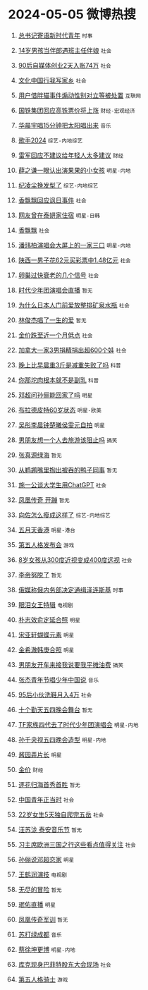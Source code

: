 # 2024-05-05 微博热搜 
1. [总书记寄语新时代青年](https://m.weibo.cn/search?containerid=100103type%3D1%26t%3D10%26q%3D%23%E6%80%BB%E4%B9%A6%E8%AE%B0%E5%AF%84%E8%AF%AD%E6%96%B0%E6%97%B6%E4%BB%A3%E9%9D%92%E5%B9%B4%23&stream_entry_id=51&isnewpage=1&extparam=seat%3D1%26filter_type%3Drealtimehot%26stream_entry_id%3D51%26c_type%3D51%26q%3D%2523%25E6%2580%25BB%25E4%25B9%25A6%25E8%25AE%25B0%25E5%25AF%2584%25E8%25AF%25AD%25E6%2596%25B0%25E6%2597%25B6%25E4%25BB%25A3%25E9%259D%2592%25E5%25B9%25B4%2523%26dgr%3D0%26cate%3D10103%26pos%3D0%26display_time%3D1714846282%26pre_seqid%3D171484628232801622534) `时事` 

2. [14岁男孩当伴郎遇班主任伴娘](https://m.weibo.cn/search?containerid=100103type%3D1%26t%3D10%26q%3D%2314%E5%B2%81%E7%94%B7%E5%AD%A9%E5%BD%93%E4%BC%B4%E9%83%8E%E9%81%87%E7%8F%AD%E4%B8%BB%E4%BB%BB%E4%BC%B4%E5%A8%98%23&stream_entry_id=31&isnewpage=1&extparam=seat%3D1%26stream_entry_id%3D31%26pos%3D0%26realpos%3D1%26dgr%3D0%26flag%3D2%26filter_type%3Drealtimehot%26band_rank%3D1%26c_type%3D31%26q%3D%252314%25E5%25B2%2581%25E7%2594%25B7%25E5%25AD%25A9%25E5%25BD%2593%25E4%25BC%25B4%25E9%2583%258E%25E9%2581%2587%25E7%258F%25AD%25E4%25B8%25BB%25E4%25BB%25BB%25E4%25BC%25B4%25E5%25A8%2598%2523%26cate%3D5001%26lcate%3D5001%26display_time%3D1714846282%26pre_seqid%3D171484628232801622534) `社会` 

3. [90后自媒体创业2天入账74万](https://m.weibo.cn/search?containerid=100103type%3D1%26t%3D10%26q%3D%2390%E5%90%8E%E8%87%AA%E5%AA%92%E4%BD%93%E5%88%9B%E4%B8%9A2%E5%A4%A9%E5%85%A5%E8%B4%A674%E4%B8%87%23&stream_entry_id=31&isnewpage=1&extparam=seat%3D1%26stream_entry_id%3D31%26pos%3D1%26realpos%3D2%26dgr%3D0%26flag%3D32768%26filter_type%3Drealtimehot%26band_rank%3D2%26c_type%3D31%26q%3D%252390%25E5%2590%258E%25E8%2587%25AA%25E5%25AA%2592%25E4%25BD%2593%25E5%2588%259B%25E4%25B8%259A2%25E5%25A4%25A9%25E5%2585%25A5%25E8%25B4%25A674%25E4%25B8%2587%2523%26cate%3D5001%26lcate%3D5001%26display_time%3D1714846282%26pre_seqid%3D171484628232801622534) `社会` 

4. [文化中国行我写家乡](https://m.weibo.cn/search?containerid=100103type%3D1%26t%3D10%26q%3D%23%E6%96%87%E5%8C%96%E4%B8%AD%E5%9B%BD%E8%A1%8C%E6%88%91%E5%86%99%E5%AE%B6%E4%B9%A1%23&stream_entry_id=31&isnewpage=1&extparam=seat%3D1%26stream_entry_id%3D31%26pos%3D2%26realpos%3D3%26dgr%3D0%26flag%3D0%26filter_type%3Drealtimehot%26band_rank%3D3%26c_type%3D31%26q%3D%2523%25E6%2596%2587%25E5%258C%2596%25E4%25B8%25AD%25E5%259B%25BD%25E8%25A1%258C%25E6%2588%2591%25E5%2586%2599%25E5%25AE%25B6%25E4%25B9%25A1%2523%26cate%3D5001%26lcate%3D5001%26display_time%3D1714846282%26pre_seqid%3D171484628232801622534) `社会` 

5. [用户借胖猫事件煽动性别对立等被处置](https://m.weibo.cn/search?containerid=100103type%3D1%26t%3D10%26q%3D%23%E7%94%A8%E6%88%B7%E5%80%9F%E8%83%96%E7%8C%AB%E4%BA%8B%E4%BB%B6%E7%85%BD%E5%8A%A8%E6%80%A7%E5%88%AB%E5%AF%B9%E7%AB%8B%E7%AD%89%E8%A2%AB%E5%A4%84%E7%BD%AE%23&stream_entry_id=31&isnewpage=1&extparam=seat%3D1%26stream_entry_id%3D31%26pos%3D3%26realpos%3D4%26dgr%3D0%26flag%3D0%26filter_type%3Drealtimehot%26band_rank%3D4%26c_type%3D31%26q%3D%2523%25E7%2594%25A8%25E6%2588%25B7%25E5%2580%259F%25E8%2583%2596%25E7%258C%25AB%25E4%25BA%258B%25E4%25BB%25B6%25E7%2585%25BD%25E5%258A%25A8%25E6%2580%25A7%25E5%2588%25AB%25E5%25AF%25B9%25E7%25AB%258B%25E7%25AD%2589%25E8%25A2%25AB%25E5%25A4%2584%25E7%25BD%25AE%2523%26cate%3D5001%26lcate%3D5001%26display_time%3D1714846282%26pre_seqid%3D171484628232801622534) `互联网` 

6. [国铁集团回应高铁票价将上涨](https://m.weibo.cn/search?containerid=100103type%3D1%26t%3D10%26q%3D%23%E5%9B%BD%E9%93%81%E9%9B%86%E5%9B%A2%E5%9B%9E%E5%BA%94%E9%AB%98%E9%93%81%E7%A5%A8%E4%BB%B7%E5%B0%86%E4%B8%8A%E6%B6%A8%23&stream_entry_id=31&isnewpage=1&extparam=seat%3D1%26stream_entry_id%3D31%26pos%3D4%26realpos%3D5%26dgr%3D0%26flag%3D1%26filter_type%3Drealtimehot%26band_rank%3D5%26c_type%3D31%26q%3D%2523%25E5%259B%25BD%25E9%2593%2581%25E9%259B%2586%25E5%259B%25A2%25E5%259B%259E%25E5%25BA%2594%25E9%25AB%2598%25E9%2593%2581%25E7%25A5%25A8%25E4%25BB%25B7%25E5%25B0%2586%25E4%25B8%258A%25E6%25B6%25A8%2523%26cate%3D5001%26lcate%3D5001%26display_time%3D1714846282%26pre_seqid%3D171484628232801622534) `财经-宏观经济` 

7. [华晨宇唱15分钟把太阳唱出来](https://m.weibo.cn/search?containerid=100103type%3D1%26t%3D10%26q%3D%E5%8D%8E%E6%99%A8%E5%AE%87%E5%94%B115%E5%88%86%E9%92%9F%E6%8A%8A%E5%A4%AA%E9%98%B3%E5%94%B1%E5%87%BA%E6%9D%A5&stream_entry_id=31&isnewpage=1&extparam=seat%3D1%26stream_entry_id%3D31%26pos%3D5%26realpos%3D6%26dgr%3D0%26flag%3D16%26filter_type%3Drealtimehot%26band_rank%3D6%26c_type%3D31%26q%3D%25E5%258D%258E%25E6%2599%25A8%25E5%25AE%2587%25E5%2594%25B115%25E5%2588%2586%25E9%2592%259F%25E6%258A%258A%25E5%25A4%25AA%25E9%2598%25B3%25E5%2594%25B1%25E5%2587%25BA%25E6%259D%25A5%26cate%3D5001%26lcate%3D5001%26display_time%3D1714846282%26pre_seqid%3D171484628232801622534) `音乐` 

8. [歌手2024](https://m.weibo.cn/search?containerid=100103type%3D1%26t%3D10%26q%3D%E6%AD%8C%E6%89%8B2024&stream_entry_id=31&isnewpage=1&extparam=seat%3D1%26stream_entry_id%3D31%26pos%3D6%26realpos%3D7%26dgr%3D0%26flag%3D0%26filter_type%3Drealtimehot%26band_rank%3D7%26c_type%3D31%26q%3D%25E6%25AD%258C%25E6%2589%258B2024%26cate%3D5001%26lcate%3D5001%26display_time%3D1714846282%26pre_seqid%3D171484628232801622534) `综艺-内地综艺` 

9. [雷军回应不建议给年轻人太多建议](https://m.weibo.cn/search?containerid=100103type%3D1%26t%3D10%26q%3D%23%E9%9B%B7%E5%86%9B%E5%9B%9E%E5%BA%94%E4%B8%8D%E5%BB%BA%E8%AE%AE%E7%BB%99%E5%B9%B4%E8%BD%BB%E4%BA%BA%E5%A4%AA%E5%A4%9A%E5%BB%BA%E8%AE%AE%23&stream_entry_id=31&isnewpage=1&extparam=seat%3D1%26stream_entry_id%3D31%26pos%3D7%26realpos%3D8%26dgr%3D0%26flag%3D0%26filter_type%3Drealtimehot%26band_rank%3D8%26c_type%3D31%26q%3D%2523%25E9%259B%25B7%25E5%2586%259B%25E5%259B%259E%25E5%25BA%2594%25E4%25B8%258D%25E5%25BB%25BA%25E8%25AE%25AE%25E7%25BB%2599%25E5%25B9%25B4%25E8%25BD%25BB%25E4%25BA%25BA%25E5%25A4%25AA%25E5%25A4%259A%25E5%25BB%25BA%25E8%25AE%25AE%2523%26cate%3D5001%26lcate%3D5001%26display_time%3D1714846282%26pre_seqid%3D171484628232801622534) `财经` 

10. [薛之谦一眼认出演果果的小女孩](https://m.weibo.cn/search?containerid=100103type%3D1%26t%3D10%26q%3D%23%E8%96%9B%E4%B9%8B%E8%B0%A6%E4%B8%80%E7%9C%BC%E8%AE%A4%E5%87%BA%E6%BC%94%E6%9E%9C%E6%9E%9C%E7%9A%84%E5%B0%8F%E5%A5%B3%E5%AD%A9%23&stream_entry_id=31&isnewpage=1&extparam=seat%3D1%26stream_entry_id%3D31%26pos%3D8%26realpos%3D9%26dgr%3D0%26flag%3D0%26filter_type%3Drealtimehot%26band_rank%3D9%26c_type%3D31%26q%3D%2523%25E8%2596%259B%25E4%25B9%258B%25E8%25B0%25A6%25E4%25B8%2580%25E7%259C%25BC%25E8%25AE%25A4%25E5%2587%25BA%25E6%25BC%2594%25E6%259E%259C%25E6%259E%259C%25E7%259A%2584%25E5%25B0%258F%25E5%25A5%25B3%25E5%25AD%25A9%2523%26cate%3D5001%26lcate%3D5001%26display_time%3D1714846282%26pre_seqid%3D171484628232801622534) `明星-内地` 

11. [纪凌尘换发型了](https://m.weibo.cn/search?containerid=100103type%3D1%26t%3D10%26q%3D%23%E7%BA%AA%E5%87%8C%E5%B0%98%E6%8D%A2%E5%8F%91%E5%9E%8B%E4%BA%86%23&stream_entry_id=31&isnewpage=1&extparam=seat%3D1%26stream_entry_id%3D31%26pos%3D9%26realpos%3D10%26dgr%3D0%26flag%3D0%26filter_type%3Drealtimehot%26band_rank%3D10%26c_type%3D31%26q%3D%2523%25E7%25BA%25AA%25E5%2587%258C%25E5%25B0%2598%25E6%258D%25A2%25E5%258F%2591%25E5%259E%258B%25E4%25BA%2586%2523%26cate%3D5001%26lcate%3D5001%26display_time%3D1714846282%26pre_seqid%3D171484628232801622534) `综艺-内地综艺` 

12. [香飘飘回应讽日事件](https://m.weibo.cn/search?containerid=100103type%3D1%26t%3D10%26q%3D%23%E9%A6%99%E9%A3%98%E9%A3%98%E5%9B%9E%E5%BA%94%E8%AE%BD%E6%97%A5%E4%BA%8B%E4%BB%B6%23&stream_entry_id=31&isnewpage=1&extparam=seat%3D1%26stream_entry_id%3D31%26pos%3D10%26realpos%3D11%26dgr%3D0%26flag%3D2%26filter_type%3Drealtimehot%26band_rank%3D11%26c_type%3D31%26q%3D%2523%25E9%25A6%2599%25E9%25A3%2598%25E9%25A3%2598%25E5%259B%259E%25E5%25BA%2594%25E8%25AE%25BD%25E6%2597%25A5%25E4%25BA%258B%25E4%25BB%25B6%2523%26cate%3D5001%26lcate%3D5001%26display_time%3D1714846282%26pre_seqid%3D171484628232801622534) `社会` 

13. [网友曾在泰妍家住宿](https://m.weibo.cn/search?containerid=100103type%3D1%26t%3D10%26q%3D%23%E7%BD%91%E5%8F%8B%E6%9B%BE%E5%9C%A8%E6%B3%B0%E5%A6%8D%E5%AE%B6%E4%BD%8F%E5%AE%BF%23&stream_entry_id=31&isnewpage=1&extparam=seat%3D1%26stream_entry_id%3D31%26pos%3D11%26realpos%3D12%26dgr%3D0%26flag%3D2%26filter_type%3Drealtimehot%26band_rank%3D12%26c_type%3D31%26q%3D%2523%25E7%25BD%2591%25E5%258F%258B%25E6%259B%25BE%25E5%259C%25A8%25E6%25B3%25B0%25E5%25A6%258D%25E5%25AE%25B6%25E4%25BD%258F%25E5%25AE%25BF%2523%26cate%3D5001%26lcate%3D5001%26display_time%3D1714846282%26pre_seqid%3D171484628232801622534) `明星-日韩` 

14. [香飘飘](https://m.weibo.cn/search?containerid=100103type%3D1%26t%3D10%26q%3D%E9%A6%99%E9%A3%98%E9%A3%98&stream_entry_id=31&isnewpage=1&extparam=seat%3D1%26stream_entry_id%3D31%26pos%3D12%26realpos%3D13%26dgr%3D0%26flag%3D0%26filter_type%3Drealtimehot%26band_rank%3D13%26c_type%3D31%26q%3D%25E9%25A6%2599%25E9%25A3%2598%25E9%25A3%2598%26cate%3D5001%26lcate%3D5001%26display_time%3D1714846282%26pre_seqid%3D171484628232801622534) `社会` 

15. [潘玮柏演唱会大屏上的一家三口](https://m.weibo.cn/search?containerid=100103type%3D1%26t%3D10%26q%3D%23%E6%BD%98%E7%8E%AE%E6%9F%8F%E6%BC%94%E5%94%B1%E4%BC%9A%E5%A4%A7%E5%B1%8F%E4%B8%8A%E7%9A%84%E4%B8%80%E5%AE%B6%E4%B8%89%E5%8F%A3%23&stream_entry_id=31&isnewpage=1&extparam=seat%3D1%26stream_entry_id%3D31%26pos%3D13%26realpos%3D14%26dgr%3D0%26flag%3D1%26filter_type%3Drealtimehot%26band_rank%3D14%26c_type%3D31%26q%3D%2523%25E6%25BD%2598%25E7%258E%25AE%25E6%259F%258F%25E6%25BC%2594%25E5%2594%25B1%25E4%25BC%259A%25E5%25A4%25A7%25E5%25B1%258F%25E4%25B8%258A%25E7%259A%2584%25E4%25B8%2580%25E5%25AE%25B6%25E4%25B8%2589%25E5%258F%25A3%2523%26cate%3D5001%26lcate%3D5001%26display_time%3D1714846282%26pre_seqid%3D171484628232801622534) `明星-内地` 

16. [陕西一男子花62元买彩票中1.48亿元](https://m.weibo.cn/search?containerid=100103type%3D1%26t%3D10%26q%3D%23%E9%99%95%E8%A5%BF%E4%B8%80%E7%94%B7%E5%AD%90%E8%8A%B162%E5%85%83%E4%B9%B0%E5%BD%A9%E7%A5%A8%E4%B8%AD1.48%E4%BA%BF%E5%85%83%23&stream_entry_id=31&isnewpage=1&extparam=seat%3D1%26stream_entry_id%3D31%26pos%3D14%26realpos%3D15%26dgr%3D0%26flag%3D0%26filter_type%3Drealtimehot%26band_rank%3D15%26c_type%3D31%26q%3D%2523%25E9%2599%2595%25E8%25A5%25BF%25E4%25B8%2580%25E7%2594%25B7%25E5%25AD%2590%25E8%258A%25B162%25E5%2585%2583%25E4%25B9%25B0%25E5%25BD%25A9%25E7%25A5%25A8%25E4%25B8%25AD1.48%25E4%25BA%25BF%25E5%2585%2583%2523%26cate%3D5001%26lcate%3D5001%26display_time%3D1714846282%26pre_seqid%3D171484628232801622534) `社会` 

17. [卵巢过快衰老的几个信号](https://m.weibo.cn/search?containerid=100103type%3D1%26t%3D10%26q%3D%23%E5%8D%B5%E5%B7%A2%E8%BF%87%E5%BF%AB%E8%A1%B0%E8%80%81%E7%9A%84%E5%87%A0%E4%B8%AA%E4%BF%A1%E5%8F%B7%23&stream_entry_id=31&isnewpage=1&extparam=seat%3D1%26stream_entry_id%3D31%26pos%3D15%26realpos%3D16%26dgr%3D0%26flag%3D0%26filter_type%3Drealtimehot%26band_rank%3D16%26c_type%3D31%26q%3D%2523%25E5%258D%25B5%25E5%25B7%25A2%25E8%25BF%2587%25E5%25BF%25AB%25E8%25A1%25B0%25E8%2580%2581%25E7%259A%2584%25E5%2587%25A0%25E4%25B8%25AA%25E4%25BF%25A1%25E5%258F%25B7%2523%26cate%3D5001%26lcate%3D5001%26display_time%3D1714846282%26pre_seqid%3D171484628232801622534) `社会` 

18. [时代少年团演唱会直播](https://m.weibo.cn/search?containerid=100103type%3D1%26t%3D10%26q%3D%23%E6%97%B6%E4%BB%A3%E5%B0%91%E5%B9%B4%E5%9B%A2%E6%BC%94%E5%94%B1%E4%BC%9A%E7%9B%B4%E6%92%AD%23&stream_entry_id=31&isnewpage=1&extparam=seat%3D1%26stream_entry_id%3D31%26pos%3D16%26realpos%3D17%26dgr%3D0%26flag%3D0%26filter_type%3Drealtimehot%26band_rank%3D17%26c_type%3D31%26q%3D%2523%25E6%2597%25B6%25E4%25BB%25A3%25E5%25B0%2591%25E5%25B9%25B4%25E5%259B%25A2%25E6%25BC%2594%25E5%2594%25B1%25E4%25BC%259A%25E7%259B%25B4%25E6%2592%25AD%2523%26cate%3D5001%26lcate%3D5001%26display_time%3D1714846282%26pre_seqid%3D171484628232801622534) `暂无` 

19. [为什么日本人门前爱放整排矿泉水瓶](https://m.weibo.cn/search?containerid=100103type%3D1%26t%3D10%26q%3D%23%E4%B8%BA%E4%BB%80%E4%B9%88%E6%97%A5%E6%9C%AC%E4%BA%BA%E9%97%A8%E5%89%8D%E7%88%B1%E6%94%BE%E6%95%B4%E6%8E%92%E7%9F%BF%E6%B3%89%E6%B0%B4%E7%93%B6%23&stream_entry_id=31&isnewpage=1&extparam=seat%3D1%26stream_entry_id%3D31%26pos%3D17%26realpos%3D18%26dgr%3D0%26flag%3D0%26filter_type%3Drealtimehot%26band_rank%3D18%26c_type%3D31%26q%3D%2523%25E4%25B8%25BA%25E4%25BB%2580%25E4%25B9%2588%25E6%2597%25A5%25E6%259C%25AC%25E4%25BA%25BA%25E9%2597%25A8%25E5%2589%258D%25E7%2588%25B1%25E6%2594%25BE%25E6%2595%25B4%25E6%258E%2592%25E7%259F%25BF%25E6%25B3%2589%25E6%25B0%25B4%25E7%2593%25B6%2523%26cate%3D5001%26lcate%3D5001%26display_time%3D1714846282%26pre_seqid%3D171484628232801622534) `社会` 

20. [林俊杰唱了一生的爱](https://m.weibo.cn/search?containerid=100103type%3D1%26t%3D10%26q%3D%E6%9E%97%E4%BF%8A%E6%9D%B0%E5%94%B1%E4%BA%86%E4%B8%80%E7%94%9F%E7%9A%84%E7%88%B1&stream_entry_id=31&isnewpage=1&extparam=seat%3D1%26stream_entry_id%3D31%26pos%3D18%26realpos%3D19%26dgr%3D0%26flag%3D0%26filter_type%3Drealtimehot%26band_rank%3D19%26c_type%3D31%26q%3D%25E6%259E%2597%25E4%25BF%258A%25E6%259D%25B0%25E5%2594%25B1%25E4%25BA%2586%25E4%25B8%2580%25E7%2594%259F%25E7%259A%2584%25E7%2588%25B1%26cate%3D5001%26lcate%3D5001%26display_time%3D1714846282%26pre_seqid%3D171484628232801622534) `暂无` 

21. [金价跌至近一个月低点](https://m.weibo.cn/search?containerid=100103type%3D1%26t%3D10%26q%3D%23%E9%87%91%E4%BB%B7%E8%B7%8C%E8%87%B3%E8%BF%91%E4%B8%80%E4%B8%AA%E6%9C%88%E4%BD%8E%E7%82%B9%23&stream_entry_id=31&isnewpage=1&extparam=seat%3D1%26stream_entry_id%3D31%26pos%3D19%26realpos%3D20%26dgr%3D0%26flag%3D0%26filter_type%3Drealtimehot%26band_rank%3D20%26c_type%3D31%26q%3D%2523%25E9%2587%2591%25E4%25BB%25B7%25E8%25B7%258C%25E8%2587%25B3%25E8%25BF%2591%25E4%25B8%2580%25E4%25B8%25AA%25E6%259C%2588%25E4%25BD%258E%25E7%2582%25B9%2523%26cate%3D5001%26lcate%3D5001%26display_time%3D1714846282%26pre_seqid%3D171484628232801622534) `社会` 

22. [加拿大一家3男捐精捐出超600个娃](https://m.weibo.cn/search?containerid=100103type%3D1%26t%3D10%26q%3D%23%E5%8A%A0%E6%8B%BF%E5%A4%A7%E4%B8%80%E5%AE%B63%E7%94%B7%E6%8D%90%E7%B2%BE%E6%8D%90%E5%87%BA%E8%B6%85600%E4%B8%AA%E5%A8%83%23&stream_entry_id=31&isnewpage=1&extparam=seat%3D1%26stream_entry_id%3D31%26pos%3D20%26realpos%3D21%26dgr%3D0%26flag%3D0%26filter_type%3Drealtimehot%26band_rank%3D21%26c_type%3D31%26q%3D%2523%25E5%258A%25A0%25E6%258B%25BF%25E5%25A4%25A7%25E4%25B8%2580%25E5%25AE%25B63%25E7%2594%25B7%25E6%258D%2590%25E7%25B2%25BE%25E6%258D%2590%25E5%2587%25BA%25E8%25B6%2585600%25E4%25B8%25AA%25E5%25A8%2583%2523%26cate%3D5001%26lcate%3D5001%26display_time%3D1714846282%26pre_seqid%3D171484628232801622534) `社会` 

23. [晚上比早晨重3斤是减重失败了吗](https://m.weibo.cn/search?containerid=100103type%3D1%26t%3D10%26q%3D%23%E6%99%9A%E4%B8%8A%E6%AF%94%E6%97%A9%E6%99%A8%E9%87%8D3%E6%96%A4%E6%98%AF%E5%87%8F%E9%87%8D%E5%A4%B1%E8%B4%A5%E4%BA%86%E5%90%97%23&stream_entry_id=31&isnewpage=1&extparam=seat%3D1%26stream_entry_id%3D31%26pos%3D21%26realpos%3D22%26dgr%3D0%26flag%3D1%26filter_type%3Drealtimehot%26band_rank%3D22%26c_type%3D31%26q%3D%2523%25E6%2599%259A%25E4%25B8%258A%25E6%25AF%2594%25E6%2597%25A9%25E6%2599%25A8%25E9%2587%258D3%25E6%2596%25A4%25E6%2598%25AF%25E5%2587%258F%25E9%2587%258D%25E5%25A4%25B1%25E8%25B4%25A5%25E4%25BA%2586%25E5%2590%2597%2523%26cate%3D5001%26lcate%3D5001%26display_time%3D1714846282%26pre_seqid%3D171484628232801622534) `科普` 

24. [你那坨肉根本就不是副乳](https://m.weibo.cn/search?containerid=100103type%3D1%26t%3D10%26q%3D%23%E4%BD%A0%E9%82%A3%E5%9D%A8%E8%82%89%E6%A0%B9%E6%9C%AC%E5%B0%B1%E4%B8%8D%E6%98%AF%E5%89%AF%E4%B9%B3%23&stream_entry_id=31&isnewpage=1&extparam=seat%3D1%26stream_entry_id%3D31%26pos%3D22%26realpos%3D23%26dgr%3D0%26flag%3D0%26filter_type%3Drealtimehot%26band_rank%3D23%26c_type%3D31%26q%3D%2523%25E4%25BD%25A0%25E9%2582%25A3%25E5%259D%25A8%25E8%2582%2589%25E6%25A0%25B9%25E6%259C%25AC%25E5%25B0%25B1%25E4%25B8%258D%25E6%2598%25AF%25E5%2589%25AF%25E4%25B9%25B3%2523%26cate%3D5001%26lcate%3D5001%26display_time%3D1714846282%26pre_seqid%3D171484628232801622534) `科普` 

25. [邓超问孙俪能回家了吗](https://m.weibo.cn/search?containerid=100103type%3D1%26t%3D10%26q%3D%23%E9%82%93%E8%B6%85%E9%97%AE%E5%AD%99%E4%BF%AA%E8%83%BD%E5%9B%9E%E5%AE%B6%E4%BA%86%E5%90%97%23&stream_entry_id=31&isnewpage=1&extparam=seat%3D1%26stream_entry_id%3D31%26pos%3D23%26realpos%3D24%26dgr%3D0%26flag%3D2%26filter_type%3Drealtimehot%26band_rank%3D24%26c_type%3D31%26q%3D%2523%25E9%2582%2593%25E8%25B6%2585%25E9%2597%25AE%25E5%25AD%2599%25E4%25BF%25AA%25E8%2583%25BD%25E5%259B%259E%25E5%25AE%25B6%25E4%25BA%2586%25E5%2590%2597%2523%26cate%3D5001%26lcate%3D5001%26display_time%3D1714846282%26pre_seqid%3D171484628232801622534) `明星` 

26. [布拉德皮特60岁状态](https://m.weibo.cn/search?containerid=100103type%3D1%26t%3D10%26q%3D%23%E5%B8%83%E6%8B%89%E5%BE%B7%E7%9A%AE%E7%89%B960%E5%B2%81%E7%8A%B6%E6%80%81%23&stream_entry_id=31&isnewpage=1&extparam=seat%3D1%26stream_entry_id%3D31%26pos%3D24%26realpos%3D25%26dgr%3D0%26flag%3D1%26filter_type%3Drealtimehot%26band_rank%3D25%26c_type%3D31%26q%3D%2523%25E5%25B8%2583%25E6%258B%2589%25E5%25BE%25B7%25E7%259A%25AE%25E7%2589%25B960%25E5%25B2%2581%25E7%258A%25B6%25E6%2580%2581%2523%26cate%3D5001%26lcate%3D5001%26display_time%3D1714846282%26pre_seqid%3D171484628232801622534) `明星-欧美` 

27. [吴彤李晨钟楚曦侯雯元自拍](https://m.weibo.cn/search?containerid=100103type%3D1%26t%3D10%26q%3D%23%E5%90%B4%E5%BD%A4%E6%9D%8E%E6%99%A8%E9%92%9F%E6%A5%9A%E6%9B%A6%E4%BE%AF%E9%9B%AF%E5%85%83%E8%87%AA%E6%8B%8D%23&stream_entry_id=31&isnewpage=1&extparam=seat%3D1%26stream_entry_id%3D31%26pos%3D25%26realpos%3D26%26dgr%3D0%26flag%3D0%26filter_type%3Drealtimehot%26band_rank%3D26%26c_type%3D31%26q%3D%2523%25E5%2590%25B4%25E5%25BD%25A4%25E6%259D%258E%25E6%2599%25A8%25E9%2592%259F%25E6%25A5%259A%25E6%259B%25A6%25E4%25BE%25AF%25E9%259B%25AF%25E5%2585%2583%25E8%2587%25AA%25E6%258B%258D%2523%26cate%3D5001%26lcate%3D5001%26display_time%3D1714846282%26pre_seqid%3D171484628232801622534) `明星` 

28. [男朋友想一个人去旅游该阻止吗](https://m.weibo.cn/search?containerid=100103type%3D1%26t%3D10%26q%3D%23%E7%94%B7%E6%9C%8B%E5%8F%8B%E6%83%B3%E4%B8%80%E4%B8%AA%E4%BA%BA%E5%8E%BB%E6%97%85%E6%B8%B8%E8%AF%A5%E9%98%BB%E6%AD%A2%E5%90%97%23&stream_entry_id=31&isnewpage=1&extparam=seat%3D1%26stream_entry_id%3D31%26pos%3D26%26realpos%3D27%26dgr%3D0%26flag%3D0%26filter_type%3Drealtimehot%26band_rank%3D27%26c_type%3D31%26q%3D%2523%25E7%2594%25B7%25E6%259C%258B%25E5%258F%258B%25E6%2583%25B3%25E4%25B8%2580%25E4%25B8%25AA%25E4%25BA%25BA%25E5%258E%25BB%25E6%2597%2585%25E6%25B8%25B8%25E8%25AF%25A5%25E9%2598%25BB%25E6%25AD%25A2%25E5%2590%2597%2523%26cate%3D5001%26lcate%3D5001%26display_time%3D1714846282%26pre_seqid%3D171484628232801622534) `搞笑` 

29. [张真源绿海](https://m.weibo.cn/search?containerid=100103type%3D1%26t%3D10%26q%3D%E5%BC%A0%E7%9C%9F%E6%BA%90%E7%BB%BF%E6%B5%B7&stream_entry_id=31&isnewpage=1&extparam=seat%3D1%26stream_entry_id%3D31%26pos%3D27%26realpos%3D28%26dgr%3D0%26flag%3D0%26filter_type%3Drealtimehot%26band_rank%3D28%26c_type%3D31%26q%3D%25E5%25BC%25A0%25E7%259C%259F%25E6%25BA%2590%25E7%25BB%25BF%25E6%25B5%25B7%26cate%3D5001%26lcate%3D5001%26display_time%3D1714846282%26pre_seqid%3D171484628232801622534) `暂无` 

30. [从鹈鹕嘴里掏出被吞的鸭子同事](https://m.weibo.cn/search?containerid=100103type%3D1%26t%3D10%26q%3D%E4%BB%8E%E9%B9%88%E9%B9%95%E5%98%B4%E9%87%8C%E6%8E%8F%E5%87%BA%E8%A2%AB%E5%90%9E%E7%9A%84%E9%B8%AD%E5%AD%90%E5%90%8C%E4%BA%8B&stream_entry_id=31&isnewpage=1&extparam=seat%3D1%26stream_entry_id%3D31%26pos%3D28%26realpos%3D29%26dgr%3D0%26flag%3D0%26filter_type%3Drealtimehot%26band_rank%3D29%26c_type%3D31%26q%3D%25E4%25BB%258E%25E9%25B9%2588%25E9%25B9%2595%25E5%2598%25B4%25E9%2587%258C%25E6%258E%258F%25E5%2587%25BA%25E8%25A2%25AB%25E5%2590%259E%25E7%259A%2584%25E9%25B8%25AD%25E5%25AD%2590%25E5%2590%258C%25E4%25BA%258B%26cate%3D5001%26lcate%3D5001%26display_time%3D1714846282%26pre_seqid%3D171484628232801622534) `暂无` 

31. [施一公谈大学生用ChatGPT](https://m.weibo.cn/search?containerid=100103type%3D1%26t%3D10%26q%3D%23%E6%96%BD%E4%B8%80%E5%85%AC%E8%B0%88%E5%A4%A7%E5%AD%A6%E7%94%9F%E7%94%A8ChatGPT%23&stream_entry_id=31&isnewpage=1&extparam=seat%3D1%26stream_entry_id%3D31%26pos%3D29%26realpos%3D30%26dgr%3D0%26flag%3D0%26filter_type%3Drealtimehot%26band_rank%3D30%26c_type%3D31%26q%3D%2523%25E6%2596%25BD%25E4%25B8%2580%25E5%2585%25AC%25E8%25B0%2588%25E5%25A4%25A7%25E5%25AD%25A6%25E7%2594%259F%25E7%2594%25A8ChatGPT%2523%26cate%3D5001%26lcate%3D5001%26display_time%3D1714846282%26pre_seqid%3D171484628232801622534) `社会` 

32. [凤凰传奇 开蹦](https://m.weibo.cn/search?containerid=100103type%3D1%26t%3D10%26q%3D%E5%87%A4%E5%87%B0%E4%BC%A0%E5%A5%87+%E5%BC%80%E8%B9%A6&stream_entry_id=31&isnewpage=1&extparam=seat%3D1%26stream_entry_id%3D31%26pos%3D30%26realpos%3D31%26dgr%3D0%26flag%3D0%26filter_type%3Drealtimehot%26band_rank%3D31%26c_type%3D31%26q%3D%25E5%2587%25A4%25E5%2587%25B0%25E4%25BC%25A0%25E5%25A5%2587%2520%25E5%25BC%2580%25E8%25B9%25A6%26cate%3D5001%26lcate%3D5001%26display_time%3D1714846282%26pre_seqid%3D171484628232801622534) `暂无` 

33. [向佐怎么瘦成这样了](https://m.weibo.cn/search?containerid=100103type%3D1%26t%3D10%26q%3D%23%E5%90%91%E4%BD%90%E6%80%8E%E4%B9%88%E7%98%A6%E6%88%90%E8%BF%99%E6%A0%B7%E4%BA%86%23&stream_entry_id=31&isnewpage=1&extparam=seat%3D1%26stream_entry_id%3D31%26pos%3D31%26realpos%3D32%26dgr%3D0%26flag%3D0%26filter_type%3Drealtimehot%26band_rank%3D32%26c_type%3D31%26q%3D%2523%25E5%2590%2591%25E4%25BD%2590%25E6%2580%258E%25E4%25B9%2588%25E7%2598%25A6%25E6%2588%2590%25E8%25BF%2599%25E6%25A0%25B7%25E4%25BA%2586%2523%26cate%3D5001%26lcate%3D5001%26display_time%3D1714846282%26pre_seqid%3D171484628232801622534) `综艺-内地综艺` 

34. [五月天香港](https://m.weibo.cn/search?containerid=100103type%3D1%26t%3D10%26q%3D%E4%BA%94%E6%9C%88%E5%A4%A9%E9%A6%99%E6%B8%AF&stream_entry_id=31&isnewpage=1&extparam=seat%3D1%26stream_entry_id%3D31%26pos%3D32%26realpos%3D33%26dgr%3D0%26flag%3D1%26filter_type%3Drealtimehot%26band_rank%3D33%26c_type%3D31%26q%3D%25E4%25BA%2594%25E6%259C%2588%25E5%25A4%25A9%25E9%25A6%2599%25E6%25B8%25AF%26cate%3D5001%26lcate%3D5001%26display_time%3D1714846282%26pre_seqid%3D171484628232801622534) `明星-港台` 

35. [第五人格发布会](https://m.weibo.cn/search?containerid=100103type%3D1%26t%3D10%26q%3D%E7%AC%AC%E4%BA%94%E4%BA%BA%E6%A0%BC%E5%8F%91%E5%B8%83%E4%BC%9A&stream_entry_id=31&isnewpage=1&extparam=seat%3D1%26stream_entry_id%3D31%26pos%3D33%26realpos%3D34%26dgr%3D0%26flag%3D0%26filter_type%3Drealtimehot%26band_rank%3D34%26c_type%3D31%26q%3D%25E7%25AC%25AC%25E4%25BA%2594%25E4%25BA%25BA%25E6%25A0%25BC%25E5%258F%2591%25E5%25B8%2583%25E4%25BC%259A%26cate%3D5001%26lcate%3D5001%26display_time%3D1714846282%26pre_seqid%3D171484628232801622534) `游戏` 

36. [8岁女孩从300度近视变成400度远视](https://m.weibo.cn/search?containerid=100103type%3D1%26t%3D10%26q%3D%238%E5%B2%81%E5%A5%B3%E5%AD%A9%E4%BB%8E300%E5%BA%A6%E8%BF%91%E8%A7%86%E5%8F%98%E6%88%90400%E5%BA%A6%E8%BF%9C%E8%A7%86%23&stream_entry_id=31&isnewpage=1&extparam=seat%3D1%26stream_entry_id%3D31%26pos%3D34%26realpos%3D35%26dgr%3D0%26flag%3D0%26filter_type%3Drealtimehot%26band_rank%3D35%26c_type%3D31%26q%3D%25238%25E5%25B2%2581%25E5%25A5%25B3%25E5%25AD%25A9%25E4%25BB%258E300%25E5%25BA%25A6%25E8%25BF%2591%25E8%25A7%2586%25E5%258F%2598%25E6%2588%2590400%25E5%25BA%25A6%25E8%25BF%259C%25E8%25A7%2586%2523%26cate%3D5001%26lcate%3D5001%26display_time%3D1714846282%26pre_seqid%3D171484628232801622534) `社会` 

37. [李帝努脱了](https://m.weibo.cn/search?containerid=100103type%3D1%26t%3D10%26q%3D%E6%9D%8E%E5%B8%9D%E5%8A%AA%E8%84%B1%E4%BA%86&stream_entry_id=31&isnewpage=1&extparam=seat%3D1%26stream_entry_id%3D31%26pos%3D35%26realpos%3D36%26dgr%3D0%26flag%3D0%26filter_type%3Drealtimehot%26band_rank%3D36%26c_type%3D31%26q%3D%25E6%259D%258E%25E5%25B8%259D%25E5%258A%25AA%25E8%2584%25B1%25E4%25BA%2586%26cate%3D5001%26lcate%3D5001%26display_time%3D1714846282%26pre_seqid%3D171484628232801622534) `暂无` 

38. [俄媒称俄内务部决定通缉泽连斯基](https://m.weibo.cn/search?containerid=100103type%3D1%26t%3D10%26q%3D%23%E4%BF%84%E5%AA%92%E7%A7%B0%E4%BF%84%E5%86%85%E5%8A%A1%E9%83%A8%E5%86%B3%E5%AE%9A%E9%80%9A%E7%BC%89%E6%B3%BD%E8%BF%9E%E6%96%AF%E5%9F%BA%23&stream_entry_id=31&isnewpage=1&extparam=seat%3D1%26stream_entry_id%3D31%26pos%3D36%26realpos%3D37%26dgr%3D0%26flag%3D0%26filter_type%3Drealtimehot%26band_rank%3D37%26c_type%3D31%26q%3D%2523%25E4%25BF%2584%25E5%25AA%2592%25E7%25A7%25B0%25E4%25BF%2584%25E5%2586%2585%25E5%258A%25A1%25E9%2583%25A8%25E5%2586%25B3%25E5%25AE%259A%25E9%2580%259A%25E7%25BC%2589%25E6%25B3%25BD%25E8%25BF%259E%25E6%2596%25AF%25E5%259F%25BA%2523%26cate%3D5001%26lcate%3D5001%26display_time%3D1714846282%26pre_seqid%3D171484628232801622534) `时事` 

39. [眼泪女王特辑](https://m.weibo.cn/search?containerid=100103type%3D1%26t%3D10%26q%3D%E7%9C%BC%E6%B3%AA%E5%A5%B3%E7%8E%8B%E7%89%B9%E8%BE%91&stream_entry_id=31&isnewpage=1&extparam=seat%3D1%26stream_entry_id%3D31%26pos%3D37%26realpos%3D38%26dgr%3D0%26flag%3D0%26filter_type%3Drealtimehot%26band_rank%3D38%26c_type%3D31%26q%3D%25E7%259C%25BC%25E6%25B3%25AA%25E5%25A5%25B3%25E7%258E%258B%25E7%2589%25B9%25E8%25BE%2591%26cate%3D5001%26lcate%3D5001%26display_time%3D1714846282%26pre_seqid%3D171484628232801622534) `电视剧` 

40. [朴志效俞定延合照](https://m.weibo.cn/search?containerid=100103type%3D1%26t%3D10%26q%3D%23%E6%9C%B4%E5%BF%97%E6%95%88%E4%BF%9E%E5%AE%9A%E5%BB%B6%E5%90%88%E7%85%A7%23&stream_entry_id=31&isnewpage=1&extparam=seat%3D1%26stream_entry_id%3D31%26pos%3D38%26realpos%3D39%26dgr%3D0%26flag%3D0%26filter_type%3Drealtimehot%26band_rank%3D39%26c_type%3D31%26q%3D%2523%25E6%259C%25B4%25E5%25BF%2597%25E6%2595%2588%25E4%25BF%259E%25E5%25AE%259A%25E5%25BB%25B6%25E5%2590%2588%25E7%2585%25A7%2523%26cate%3D5001%26lcate%3D5001%26display_time%3D1714846282%26pre_seqid%3D171484628232801622534) `明星` 

41. [宋亚轩蝴蝶元素](https://m.weibo.cn/search?containerid=100103type%3D1%26t%3D10%26q%3D%23%E5%AE%8B%E4%BA%9A%E8%BD%A9%E8%9D%B4%E8%9D%B6%E5%85%83%E7%B4%A0%23&stream_entry_id=31&isnewpage=1&extparam=seat%3D1%26stream_entry_id%3D31%26pos%3D39%26realpos%3D40%26dgr%3D0%26flag%3D0%26filter_type%3Drealtimehot%26band_rank%3D40%26c_type%3D31%26q%3D%2523%25E5%25AE%258B%25E4%25BA%259A%25E8%25BD%25A9%25E8%259D%25B4%25E8%259D%25B6%25E5%2585%2583%25E7%25B4%25A0%2523%26cate%3D5001%26lcate%3D5001%26display_time%3D1714846282%26pre_seqid%3D171484628232801622534) `明星` 

42. [金希澈韩庚合照](https://m.weibo.cn/search?containerid=100103type%3D1%26t%3D10%26q%3D%23%E9%87%91%E5%B8%8C%E6%BE%88%E9%9F%A9%E5%BA%9A%E5%90%88%E7%85%A7%23&stream_entry_id=31&isnewpage=1&extparam=seat%3D1%26stream_entry_id%3D31%26pos%3D40%26realpos%3D41%26dgr%3D0%26flag%3D0%26filter_type%3Drealtimehot%26band_rank%3D41%26c_type%3D31%26q%3D%2523%25E9%2587%2591%25E5%25B8%258C%25E6%25BE%2588%25E9%259F%25A9%25E5%25BA%259A%25E5%2590%2588%25E7%2585%25A7%2523%26cate%3D5001%26lcate%3D5001%26display_time%3D1714846282%26pre_seqid%3D171484628232801622534) `明星` 

43. [男朋友开车来接我说要我平摊油费](https://m.weibo.cn/search?containerid=100103type%3D1%26t%3D10%26q%3D%23%E7%94%B7%E6%9C%8B%E5%8F%8B%E5%BC%80%E8%BD%A6%E6%9D%A5%E6%8E%A5%E6%88%91%E8%AF%B4%E8%A6%81%E6%88%91%E5%B9%B3%E6%91%8A%E6%B2%B9%E8%B4%B9%23&stream_entry_id=31&isnewpage=1&extparam=seat%3D1%26stream_entry_id%3D31%26pos%3D41%26realpos%3D42%26dgr%3D0%26flag%3D0%26filter_type%3Drealtimehot%26band_rank%3D42%26c_type%3D31%26q%3D%2523%25E7%2594%25B7%25E6%259C%258B%25E5%258F%258B%25E5%25BC%2580%25E8%25BD%25A6%25E6%259D%25A5%25E6%258E%25A5%25E6%2588%2591%25E8%25AF%25B4%25E8%25A6%2581%25E6%2588%2591%25E5%25B9%25B3%25E6%2591%258A%25E6%25B2%25B9%25E8%25B4%25B9%2523%26cate%3D5001%26lcate%3D5001%26display_time%3D1714846282%26pre_seqid%3D171484628232801622534) `搞笑` 

44. [张杰青年节唱少年中国说](https://m.weibo.cn/search?containerid=100103type%3D1%26t%3D10%26q%3D%23%E5%BC%A0%E6%9D%B0%E9%9D%92%E5%B9%B4%E8%8A%82%E5%94%B1%E5%B0%91%E5%B9%B4%E4%B8%AD%E5%9B%BD%E8%AF%B4%23&stream_entry_id=31&isnewpage=1&extparam=seat%3D1%26stream_entry_id%3D31%26pos%3D42%26realpos%3D43%26dgr%3D0%26flag%3D0%26filter_type%3Drealtimehot%26band_rank%3D43%26c_type%3D31%26q%3D%2523%25E5%25BC%25A0%25E6%259D%25B0%25E9%259D%2592%25E5%25B9%25B4%25E8%258A%2582%25E5%2594%25B1%25E5%25B0%2591%25E5%25B9%25B4%25E4%25B8%25AD%25E5%259B%25BD%25E8%25AF%25B4%2523%26cate%3D5001%26lcate%3D5001%26display_time%3D1714846282%26pre_seqid%3D171484628232801622534) `音乐` 

45. [95后小伙洗鞋月入4万](https://m.weibo.cn/search?containerid=100103type%3D1%26t%3D10%26q%3D%2395%E5%90%8E%E5%B0%8F%E4%BC%99%E6%B4%97%E9%9E%8B%E6%9C%88%E5%85%A54%E4%B8%87%23&stream_entry_id=31&isnewpage=1&extparam=seat%3D1%26stream_entry_id%3D31%26pos%3D43%26realpos%3D44%26dgr%3D0%26flag%3D32768%26filter_type%3Drealtimehot%26band_rank%3D44%26c_type%3D31%26q%3D%252395%25E5%2590%258E%25E5%25B0%258F%25E4%25BC%2599%25E6%25B4%2597%25E9%259E%258B%25E6%259C%2588%25E5%2585%25A54%25E4%25B8%2587%2523%26cate%3D5001%26lcate%3D5001%26display_time%3D1714846282%26pre_seqid%3D171484628232801622534) `社会` 

46. [十个勤天五四晚会舞台](https://m.weibo.cn/search?containerid=100103type%3D1%26t%3D10%26q%3D%E5%8D%81%E4%B8%AA%E5%8B%A4%E5%A4%A9%E4%BA%94%E5%9B%9B%E6%99%9A%E4%BC%9A%E8%88%9E%E5%8F%B0&stream_entry_id=31&isnewpage=1&extparam=seat%3D1%26stream_entry_id%3D31%26pos%3D44%26realpos%3D45%26dgr%3D0%26flag%3D0%26filter_type%3Drealtimehot%26band_rank%3D45%26c_type%3D31%26q%3D%25E5%258D%2581%25E4%25B8%25AA%25E5%258B%25A4%25E5%25A4%25A9%25E4%25BA%2594%25E5%259B%259B%25E6%2599%259A%25E4%25BC%259A%25E8%2588%259E%25E5%258F%25B0%26cate%3D5001%26lcate%3D5001%26display_time%3D1714846282%26pre_seqid%3D171484628232801622534) `暂无` 

47. [TF家族四代去了时代少年团演唱会](https://m.weibo.cn/search?containerid=100103type%3D1%26t%3D10%26q%3D%23TF%E5%AE%B6%E6%97%8F%E5%9B%9B%E4%BB%A3%E5%8E%BB%E4%BA%86%E6%97%B6%E4%BB%A3%E5%B0%91%E5%B9%B4%E5%9B%A2%E6%BC%94%E5%94%B1%E4%BC%9A%23&stream_entry_id=31&isnewpage=1&extparam=seat%3D1%26stream_entry_id%3D31%26pos%3D45%26realpos%3D46%26dgr%3D0%26flag%3D0%26filter_type%3Drealtimehot%26band_rank%3D46%26c_type%3D31%26q%3D%2523TF%25E5%25AE%25B6%25E6%2597%258F%25E5%259B%259B%25E4%25BB%25A3%25E5%258E%25BB%25E4%25BA%2586%25E6%2597%25B6%25E4%25BB%25A3%25E5%25B0%2591%25E5%25B9%25B4%25E5%259B%25A2%25E6%25BC%2594%25E5%2594%25B1%25E4%25BC%259A%2523%26cate%3D5001%26lcate%3D5001%26display_time%3D1714846282%26pre_seqid%3D171484628232801622534) `明星-内地` 

48. [孙千央视五四晚会造型](https://m.weibo.cn/search?containerid=100103type%3D1%26t%3D10%26q%3D%23%E5%AD%99%E5%8D%83%E5%A4%AE%E8%A7%86%E4%BA%94%E5%9B%9B%E6%99%9A%E4%BC%9A%E9%80%A0%E5%9E%8B%23&stream_entry_id=31&isnewpage=1&extparam=seat%3D1%26stream_entry_id%3D31%26pos%3D46%26realpos%3D47%26dgr%3D0%26flag%3D0%26filter_type%3Drealtimehot%26band_rank%3D47%26c_type%3D31%26q%3D%2523%25E5%25AD%2599%25E5%258D%2583%25E5%25A4%25AE%25E8%25A7%2586%25E4%25BA%2594%25E5%259B%259B%25E6%2599%259A%25E4%25BC%259A%25E9%2580%25A0%25E5%259E%258B%2523%26cate%3D5001%26lcate%3D5001%26display_time%3D1714846282%26pre_seqid%3D171484628232801622534) `明星-内地` 

49. [酱园弄片长](https://m.weibo.cn/search?containerid=100103type%3D1%26t%3D10%26q%3D%23%E9%85%B1%E5%9B%AD%E5%BC%84%E7%89%87%E9%95%BF%23&stream_entry_id=31&isnewpage=1&extparam=seat%3D1%26stream_entry_id%3D31%26pos%3D47%26realpos%3D48%26dgr%3D0%26flag%3D0%26filter_type%3Drealtimehot%26band_rank%3D48%26c_type%3D31%26q%3D%2523%25E9%2585%25B1%25E5%259B%25AD%25E5%25BC%2584%25E7%2589%2587%25E9%2595%25BF%2523%26cate%3D5001%26lcate%3D5001%26display_time%3D1714846282%26pre_seqid%3D171484628232801622534) `明星` 

50. [金价](https://m.weibo.cn/search?containerid=100103type%3D1%26t%3D10%26q%3D%E9%87%91%E4%BB%B7&stream_entry_id=31&isnewpage=1&extparam=seat%3D1%26stream_entry_id%3D31%26pos%3D48%26realpos%3D49%26dgr%3D0%26flag%3D0%26filter_type%3Drealtimehot%26band_rank%3D49%26c_type%3D31%26q%3D%25E9%2587%2591%25E4%25BB%25B7%26cate%3D5001%26lcate%3D5001%26display_time%3D1714846282%26pre_seqid%3D171484628232801622534) `财经` 

51. [逐花归海首秀首胜](https://m.weibo.cn/search?containerid=100103type%3D1%26t%3D10%26q%3D%23%E9%80%90%E8%8A%B1%E5%BD%92%E6%B5%B7%E9%A6%96%E7%A7%80%E9%A6%96%E8%83%9C%23&stream_entry_id=31&isnewpage=1&extparam=seat%3D1%26stream_entry_id%3D31%26pos%3D49%26realpos%3D50%26dgr%3D0%26flag%3D0%26filter_type%3Drealtimehot%26band_rank%3D50%26c_type%3D31%26q%3D%2523%25E9%2580%2590%25E8%258A%25B1%25E5%25BD%2592%25E6%25B5%25B7%25E9%25A6%2596%25E7%25A7%2580%25E9%25A6%2596%25E8%2583%259C%2523%26cate%3D5001%26lcate%3D5001%26display_time%3D1714846282%26pre_seqid%3D171484628232801622534) `暂无` 

52. [中国青年正当时](https://m.weibo.cn/search?containerid=100103type%3D1%26t%3D10%26q%3D%23%E4%B8%AD%E5%9B%BD%E9%9D%92%E5%B9%B4%E6%AD%A3%E5%BD%93%E6%97%B6%23&stream_entry_id=51&isnewpage=1&extparam=seat%3D1%26filter_type%3Drealtimehot%26stream_entry_id%3D51%26c_type%3D51%26q%3D%2523%25E4%25B8%25AD%25E5%259B%25BD%25E9%259D%2592%25E5%25B9%25B4%25E6%25AD%25A3%25E5%25BD%2593%25E6%2597%25B6%2523%26dgr%3D0%26cate%3D10103%26pos%3D0%26display_time%3D1714842483%26pre_seqid%3D171484248329801142929) `社会` 

53. [22岁女生5天独自爬完五岳](https://m.weibo.cn/search?containerid=100103type%3D1%26t%3D10%26q%3D%2322%E5%B2%81%E5%A5%B3%E7%94%9F5%E5%A4%A9%E7%8B%AC%E8%87%AA%E7%88%AC%E5%AE%8C%E4%BA%94%E5%B2%B3%23&stream_entry_id=31&isnewpage=1&extparam=seat%3D1%26stream_entry_id%3D31%26pos%3D44%26realpos%3D45%26dgr%3D0%26flag%3D0%26filter_type%3Drealtimehot%26band_rank%3D45%26c_type%3D31%26q%3D%252322%25E5%25B2%2581%25E5%25A5%25B3%25E7%2594%259F5%25E5%25A4%25A9%25E7%258B%25AC%25E8%2587%25AA%25E7%2588%25AC%25E5%25AE%258C%25E4%25BA%2594%25E5%25B2%25B3%2523%26cate%3D5001%26lcate%3D5001%26display_time%3D1714842483%26pre_seqid%3D171484248329801142929) `社会` 

54. [汪苏泷 泰安音乐节](https://m.weibo.cn/search?containerid=100103type%3D1%26t%3D10%26q%3D%E6%B1%AA%E8%8B%8F%E6%B3%B7+%E6%B3%B0%E5%AE%89%E9%9F%B3%E4%B9%90%E8%8A%82&stream_entry_id=31&isnewpage=1&extparam=seat%3D1%26stream_entry_id%3D31%26pos%3D49%26realpos%3D50%26dgr%3D0%26flag%3D0%26filter_type%3Drealtimehot%26band_rank%3D50%26c_type%3D31%26q%3D%25E6%25B1%25AA%25E8%258B%258F%25E6%25B3%25B7%2520%25E6%25B3%25B0%25E5%25AE%2589%25E9%259F%25B3%25E4%25B9%2590%25E8%258A%2582%26cate%3D5001%26lcate%3D5001%26display_time%3D1714842483%26pre_seqid%3D171484248329801142929) `暂无` 

55. [习主席欧洲三国之行这些看点值得关注](https://m.weibo.cn/search?containerid=100103type%3D1%26t%3D10%26q%3D%23%E4%B9%A0%E4%B8%BB%E5%B8%AD%E6%AC%A7%E6%B4%B2%E4%B8%89%E5%9B%BD%E4%B9%8B%E8%A1%8C%E8%BF%99%E4%BA%9B%E7%9C%8B%E7%82%B9%E5%80%BC%E5%BE%97%E5%85%B3%E6%B3%A8%23&stream_entry_id=51&isnewpage=1&extparam=seat%3D1%26filter_type%3Drealtimehot%26stream_entry_id%3D51%26c_type%3D51%26q%3D%2523%25E4%25B9%25A0%25E4%25B8%25BB%25E5%25B8%25AD%25E6%25AC%25A7%25E6%25B4%25B2%25E4%25B8%2589%25E5%259B%25BD%25E4%25B9%258B%25E8%25A1%258C%25E8%25BF%2599%25E4%25BA%259B%25E7%259C%258B%25E7%2582%25B9%25E5%2580%25BC%25E5%25BE%2597%25E5%2585%25B3%25E6%25B3%25A8%2523%26dgr%3D0%26cate%3D10103%26pos%3D0%26display_time%3D1714839084%26pre_seqid%3D171483908479805553194) `社会` 

56. [孙俪说邓超恋家](https://m.weibo.cn/search?containerid=100103type%3D1%26t%3D10%26q%3D%23%E5%AD%99%E4%BF%AA%E8%AF%B4%E9%82%93%E8%B6%85%E6%81%8B%E5%AE%B6%23&stream_entry_id=31&isnewpage=1&extparam=seat%3D1%26stream_entry_id%3D31%26pos%3D27%26realpos%3D28%26dgr%3D0%26flag%3D1%26filter_type%3Drealtimehot%26band_rank%3D28%26c_type%3D31%26q%3D%2523%25E5%25AD%2599%25E4%25BF%25AA%25E8%25AF%25B4%25E9%2582%2593%25E8%25B6%2585%25E6%2581%258B%25E5%25AE%25B6%2523%26cate%3D5001%26lcate%3D5001%26display_time%3D1714839084%26pre_seqid%3D171483908479805553194) `明星` 

57. [王鹤润演技](https://m.weibo.cn/search?containerid=100103type%3D1%26t%3D10%26q%3D%E7%8E%8B%E9%B9%A4%E6%B6%A6%E6%BC%94%E6%8A%80&stream_entry_id=31&isnewpage=1&extparam=seat%3D1%26stream_entry_id%3D31%26pos%3D35%26realpos%3D36%26dgr%3D0%26flag%3D0%26filter_type%3Drealtimehot%26band_rank%3D36%26c_type%3D31%26q%3D%25E7%258E%258B%25E9%25B9%25A4%25E6%25B6%25A6%25E6%25BC%2594%25E6%258A%2580%26cate%3D5001%26lcate%3D5001%26display_time%3D1714839084%26pre_seqid%3D171483908479805553194) `电视剧` 

58. [无尽的冒险](https://m.weibo.cn/search?containerid=100103type%3D1%26t%3D10%26q%3D%E6%97%A0%E5%B0%BD%E7%9A%84%E5%86%92%E9%99%A9&stream_entry_id=31&isnewpage=1&extparam=seat%3D1%26stream_entry_id%3D31%26pos%3D40%26realpos%3D41%26dgr%3D0%26flag%3D0%26filter_type%3Drealtimehot%26band_rank%3D41%26c_type%3D31%26q%3D%25E6%2597%25A0%25E5%25B0%25BD%25E7%259A%2584%25E5%2586%2592%25E9%2599%25A9%26cate%3D5001%26lcate%3D5001%26display_time%3D1714839084%26pre_seqid%3D171483908479805553194) `暂无` 

59. [珉佑直播](https://m.weibo.cn/search?containerid=100103type%3D1%26t%3D10%26q%3D%E7%8F%89%E4%BD%91%E7%9B%B4%E6%92%AD&stream_entry_id=31&isnewpage=1&extparam=seat%3D1%26stream_entry_id%3D31%26pos%3D41%26realpos%3D42%26dgr%3D0%26flag%3D1%26filter_type%3Drealtimehot%26band_rank%3D42%26c_type%3D31%26q%3D%25E7%258F%2589%25E4%25BD%2591%25E7%259B%25B4%25E6%2592%25AD%26cate%3D5001%26lcate%3D5001%26display_time%3D1714839084%26pre_seqid%3D171483908479805553194) `明星` 

60. [凤凰传奇军训](https://m.weibo.cn/search?containerid=100103type%3D1%26t%3D10%26q%3D%E5%87%A4%E5%87%B0%E4%BC%A0%E5%A5%87%E5%86%9B%E8%AE%AD&stream_entry_id=31&isnewpage=1&extparam=seat%3D1%26stream_entry_id%3D31%26pos%3D43%26realpos%3D44%26dgr%3D0%26flag%3D1%26filter_type%3Drealtimehot%26band_rank%3D44%26c_type%3D31%26q%3D%25E5%2587%25A4%25E5%2587%25B0%25E4%25BC%25A0%25E5%25A5%2587%25E5%2586%259B%25E8%25AE%25AD%26cate%3D5001%26lcate%3D5001%26display_time%3D1714839084%26pre_seqid%3D171483908479805553194) `暂无` 

61. [苏打绿成都](https://m.weibo.cn/search?containerid=100103type%3D1%26t%3D10%26q%3D%E8%8B%8F%E6%89%93%E7%BB%BF%E6%88%90%E9%83%BD&stream_entry_id=31&isnewpage=1&extparam=seat%3D1%26stream_entry_id%3D31%26pos%3D44%26realpos%3D45%26dgr%3D0%26flag%3D1%26filter_type%3Drealtimehot%26band_rank%3D45%26c_type%3D31%26q%3D%25E8%258B%258F%25E6%2589%2593%25E7%25BB%25BF%25E6%2588%2590%25E9%2583%25BD%26cate%3D5001%26lcate%3D5001%26display_time%3D1714839084%26pre_seqid%3D171483908479805553194) `音乐` 

62. [蔡徐坤更博](https://m.weibo.cn/search?containerid=100103type%3D1%26t%3D10%26q%3D%E8%94%A1%E5%BE%90%E5%9D%A4%E6%9B%B4%E5%8D%9A&stream_entry_id=31&isnewpage=1&extparam=seat%3D1%26stream_entry_id%3D31%26pos%3D45%26realpos%3D46%26dgr%3D0%26flag%3D0%26filter_type%3Drealtimehot%26band_rank%3D46%26c_type%3D31%26q%3D%25E8%2594%25A1%25E5%25BE%2590%25E5%259D%25A4%25E6%259B%25B4%25E5%258D%259A%26cate%3D5001%26lcate%3D5001%26display_time%3D1714839084%26pre_seqid%3D171483908479805553194) `明星-内地` 

63. [库克现身巴菲特股东大会现场](https://m.weibo.cn/search?containerid=100103type%3D1%26t%3D10%26q%3D%23%E5%BA%93%E5%85%8B%E7%8E%B0%E8%BA%AB%E5%B7%B4%E8%8F%B2%E7%89%B9%E8%82%A1%E4%B8%9C%E5%A4%A7%E4%BC%9A%E7%8E%B0%E5%9C%BA%23&stream_entry_id=31&isnewpage=1&extparam=seat%3D1%26stream_entry_id%3D31%26pos%3D48%26realpos%3D49%26dgr%3D0%26flag%3D1%26filter_type%3Drealtimehot%26band_rank%3D49%26c_type%3D31%26q%3D%2523%25E5%25BA%2593%25E5%2585%258B%25E7%258E%25B0%25E8%25BA%25AB%25E5%25B7%25B4%25E8%258F%25B2%25E7%2589%25B9%25E8%2582%25A1%25E4%25B8%259C%25E5%25A4%25A7%25E4%25BC%259A%25E7%258E%25B0%25E5%259C%25BA%2523%26cate%3D5001%26lcate%3D5001%26display_time%3D1714839084%26pre_seqid%3D171483908479805553194) `社会` 

64. [第五人格骑士](https://m.weibo.cn/search?containerid=100103type%3D1%26t%3D10%26q%3D%23%E7%AC%AC%E4%BA%94%E4%BA%BA%E6%A0%BC%E9%AA%91%E5%A3%AB%23&stream_entry_id=31&isnewpage=1&extparam=seat%3D1%26stream_entry_id%3D31%26pos%3D49%26realpos%3D50%26dgr%3D0%26flag%3D0%26filter_type%3Drealtimehot%26band_rank%3D50%26c_type%3D31%26q%3D%2523%25E7%25AC%25AC%25E4%25BA%2594%25E4%25BA%25BA%25E6%25A0%25BC%25E9%25AA%2591%25E5%25A3%25AB%2523%26cate%3D5001%26lcate%3D5001%26display_time%3D1714839084%26pre_seqid%3D171483908479805553194) `游戏` 
